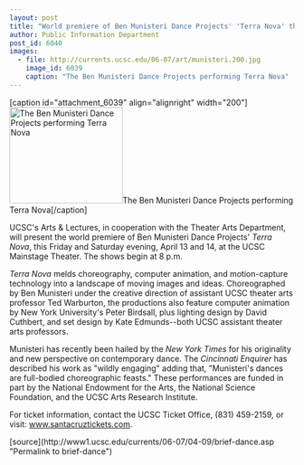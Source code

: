 ```yaml
---
layout: post
title: "World premiere of Ben Munisteri Dance Projects' 'Terra Nova' this weekend"
author: Public Information Department
post_id: 6040
images:
  - file: http://currents.ucsc.edu/06-07/art/munisteri.200.jpg
    image_id: 6039
    caption: "The Ben Munisteri Dance Projects performing Terra Nova"
---
```


[caption id="attachment_6039" align="alignright" width="200"]<a href="http://localhost/mysite/wp-content/uploads/2007/04/munisteri.200.jpg"><img class="size-full wp-image-6039" src="http://localhost/mysite/wp-content/uploads/2007/04/munisteri.200.jpg" alt="The Ben Munisteri Dance Projects performing Terra Nova" width="200" height="170" /></a>The Ben Munisteri Dance Projects performing Terra Nova[/caption]
<a name="content" id="content"></a>
<p>
  UCSC's Arts &amp; Lectures, in cooperation with the Theater Arts Department, will present the world premiere of Ben Munisteri Dance Projects' <i>Terra Nova</i>, this Friday and Saturday evening, April 13 and 14, at the UCSC Mainstage Theater. The shows begin at 8 p.m.
</p>
<p>
  <i>Terra Nova</i> melds choreography, computer animation, and motion-capture technology into a landscape of moving images and ideas. Choreographed by Ben Munisteri under the creative direction of assistant UCSC theater arts professor Ted Warburton, the productions also feature computer animation by New York University's Peter Birdsall, plus lighting design by David Cuthbert, and set design by Kate Edmunds--both UCSC assistant theater arts professors.
</p>
<p>
  Munisteri has recently been hailed by the <i>New York Times</i> for his originality and new perspective on contemporary dance. The <i>Cincinnati Enquirer</i> has described his work as "wildly engaging" adding that, "Munisteri's dances are full-bodied choreographic feasts." These performances are funded in part by the National Endowment for the Arts, the National Science Foundation, and the UCSC Arts Research Institute.
</p>
<p>
  For ticket information, contact the UCSC Ticket Office, (831) 459-2159, or visit: <a href="http://www.santacruztickets.com/">www.santacruztickets.com</a>.
</p>
[source](http://www1.ucsc.edu/currents/06-07/04-09/brief-dance.asp "Permalink to brief-dance")
